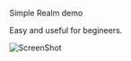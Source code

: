 Simple Realm demo

Easy and useful for begineers.

![ScreenShot](https://realm.io/assets/img/social/realmDark.jpg)

